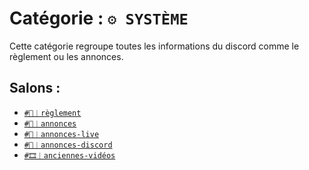 # Catégorie : `⚙ SYSTÈME`
Cette catégorie regroupe toutes les informations du discord 
comme le règlement ou les annonces.

## Salons :
- [`#📖︱règlement`](1_règlement.md)
- [`#📢︱annonces`](2_annonces.md)
- [`#📢︱annonces-live`](3_annonces-live.md)
- [`#📢︱annonces-discord`](4_annonces-discord.md)
- [`#🎞︱anciennes-vidéos`](5_anciennes-vidéos.md)
